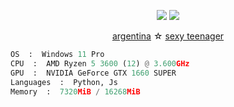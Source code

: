 <p align="center">
  <a href="https://suicides.tech/"><img src="https://rule34.xxx/counter/1.gif"></a>
  <a href="https://suicides.tech/"><img src="https://rule34.xxx/counter/5.gif"></a>
</p>

<p align="center">
  <a href="https://suicides.tech/"><span>argentina</span></a> ☆
  <a href="https://suicides.tech/"><span>sexy teenager</span>
</p>


```python
OS  :  Windows 11 Pro
CPU  :  AMD Ryzen 5 3600 (12) @ 3.600GHz
GPU  :  NVIDIA GeForce GTX 1660 SUPER
Languages  :  Python, Js
Memory  :  7320MiB / 16268MiB
```

